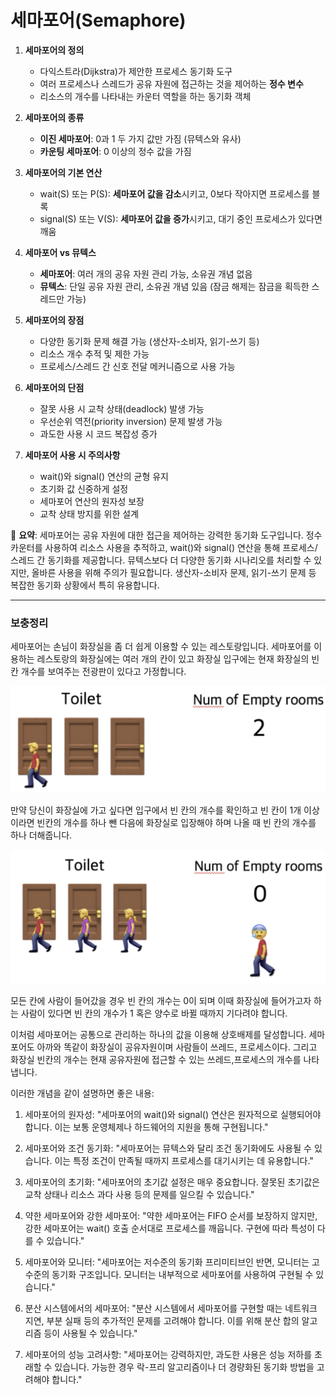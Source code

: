 # 세마포어(Semaphore)


1. **세마포어의 정의**
    - 다익스트라(Dijkstra)가 제안한 프로세스 동기화 도구
    - 여러 프로세스나 스레드가 공유 자원에 접근하는 것을 제어하는 **정수 변수**
    - 리소스의 개수를 나타내는 카운터 역할을 하는 동기화 객체


2. **세마포어의 종류**
    - **이진 세마포어**: 0과 1 두 가지 값만 가짐 (뮤텍스와 유사)
    - **카운팅 세마포어**: 0 이상의 정수 값을 가짐


3. **세마포어의 기본 연산**
    - wait(S) 또는 P(S): **세마포어 값을 감소**시키고, 0보다 작아지면 프로세스를 블록
    - signal(S) 또는 V(S): **세마포어 값을 증가**시키고, 대기 중인 프로세스가 있다면 깨움


4. **세마포어 vs 뮤텍스**
    - **세마포어**: 여러 개의 공유 자원 관리 가능, 소유권 개념 없음
    - **뮤텍스**: 단일 공유 자원 관리, 소유권 개념 있음 (잠금 해제는 잠금을 획득한 스레드만 가능)


5. **세마포어의 장점**
    - 다양한 동기화 문제 해결 가능 (생산자-소비자, 읽기-쓰기 등)
    - 리소스 개수 추적 및 제한 가능
    - 프로세스/스레드 간 신호 전달 메커니즘으로 사용 가능


6. **세마포어의 단점**
    - 잘못 사용 시 교착 상태(deadlock) 발생 가능
    - 우선순위 역전(priority inversion) 문제 발생 가능
    - 과도한 사용 시 코드 복잡성 증가


7. **세마포어 사용 시 주의사항**
    - wait()와 signal() 연산의 균형 유지
    - 초기화 값 신중하게 설정
    - 세마포어 연산의 원자성 보장
    - 교착 상태 방지를 위한 설계

📌 **요약**: 세마포어는 공유 자원에 대한 접근을 제어하는 강력한 동기화 도구입니다. 정수 카운터를 사용하여 리소스 사용을 추적하고, wait()와 signal() 연산을 통해 프로세스/스레드 간 동기화를 제공합니다. 뮤텍스보다 더 다양한 동기화 시나리오를 처리할 수 있지만, 올바른 사용을 위해 주의가 필요합니다. 생산자-소비자 문제, 읽기-쓰기 문제 등 복잡한 동기화 상황에서 특히 유용합니다.

___
### 보충정리

세마포어는 손님이 화장실을 좀 더 쉽게 이용할 수 있는 레스토랑입니다. 세마포어를 이용하는 레스토랑의 화장실에는 여러 개의 칸이 있고 화장실 입구에는 현재 화장실의 빈 칸 개수를 보여주는 전광판이 있다고 가정합니다.

![img.png](세마포어1.png)


만약 당신이 화장실에 가고 싶다면 입구에서 빈 칸의 개수를 확인하고 빈 칸이 1개 이상이라면 빈칸의 개수를 하나 뺀 다음에 화장실로 입장해야 하며 나올 때 빈 칸의 개수를 하나 더해줍니다.

![img.png](세마포어2.png)


모든 칸에 사람이 들어갔을 경우 빈 칸의 개수는 0이 되며 이때 화장실에 들어가고자 하는 사람이 있다면 빈 칸의 개수가 1 혹은 양수로 바뀔 때까지 기다려야 합니다.

이처럼 세마포어는 공통으로 관리하는 하나의 값을 이용해 상호배제를 달성합니다. 세마포어도 아까와 똑같이 화장실이 공유자원이며 사람들이 쓰레드, 프로세스이다. 그리고 화장실 빈칸의 개수는 현재 공유자원에 접근할 수 있는 쓰레드,프로세스의 개수를 나타냅니다.


이러한 개념을 같이 설명하면 좋은 내용:

1. 세마포어의 원자성:
   "세마포어의 wait()와 signal() 연산은 원자적으로 실행되어야 합니다. 이는 보통 운영체제나 하드웨어의 지원을 통해 구현됩니다."

2. 세마포어와 조건 동기화:
   "세마포어는 뮤텍스와 달리 조건 동기화에도 사용될 수 있습니다. 이는 특정 조건이 만족될 때까지 프로세스를 대기시키는 데 유용합니다."

3. 세마포어의 초기화:
   "세마포어의 초기값 설정은 매우 중요합니다. 잘못된 초기값은 교착 상태나 리소스 과다 사용 등의 문제를 일으킬 수 있습니다."

4. 약한 세마포어와 강한 세마포어:
   "약한 세마포어는 FIFO 순서를 보장하지 않지만, 강한 세마포어는 wait() 호출 순서대로 프로세스를 깨웁니다. 구현에 따라 특성이 다를 수 있습니다."

5. 세마포어와 모니터:
   "세마포어는 저수준의 동기화 프리미티브인 반면, 모니터는 고수준의 동기화 구조입니다. 모니터는 내부적으로 세마포어를 사용하여 구현될 수 있습니다."

6. 분산 시스템에서의 세마포어:
   "분산 시스템에서 세마포어를 구현할 때는 네트워크 지연, 부분 실패 등의 추가적인 문제를 고려해야 합니다. 이를 위해 분산 합의 알고리즘 등이 사용될 수 있습니다."

7. 세마포어의 성능 고려사항:
   "세마포어는 강력하지만, 과도한 사용은 성능 저하를 초래할 수 있습니다. 가능한 경우 락-프리 알고리즘이나 더 경량화된 동기화 방법을 고려해야 합니다."
